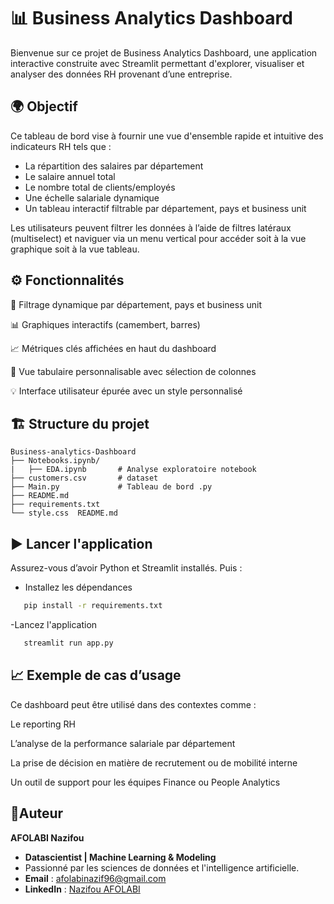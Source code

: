 # 📊 Business Analytics Dashboard

Bienvenue sur ce projet de Business Analytics Dashboard, une application interactive construite avec Streamlit permettant d'explorer, visualiser et analyser des données RH provenant d’une entreprise.

## 🌍 Objectif

Ce tableau de bord vise à fournir une vue d'ensemble rapide et intuitive des indicateurs RH tels que :

- La répartition des salaires par département
- Le salaire annuel total
- Le nombre total de clients/employés
- Une échelle salariale dynamique
- Un tableau interactif filtrable par département, pays et business unit

Les utilisateurs peuvent filtrer les données à l’aide de filtres latéraux (multiselect) et naviguer via un menu vertical pour accéder soit à la vue graphique soit à la vue tableau.

## ⚙️ Fonctionnalités

🎯 Filtrage dynamique par département, pays et business unit

📊 Graphiques interactifs (camembert, barres)

📈 Métriques clés affichées en haut du dashboard

📄 Vue tabulaire personnalisable avec sélection de colonnes

💡 Interface utilisateur épurée avec un style personnalisé

## 🏗️ Structure du projet 

```
Business-analytics-Dashboard
├── Notebooks.ipynb/
|   ├── EDA.ipynb       # Analyse exploratoire notebook
├── customers.csv       # dataset 
├── Main.py             # Tableau de bord .py
├── README.md       
├── requirements.txt  
└── style.css  README.md

```

## ▶️ Lancer l'application

 Assurez-vous d’avoir Python et Streamlit installés. Puis :

 - Installez les dépendances 

 ```bash
    pip install -r requirements.txt
 ```

-Lancez l'application

 ```bash
    streamlit run app.py
 ```

## 📈 Exemple de cas d’usage

Ce dashboard peut être utilisé dans des contextes comme :

Le reporting RH

L’analyse de la performance salariale par département

La prise de décision en matière de recrutement ou de mobilité interne

Un outil de support pour les équipes Finance ou People Analytics

## 👤Auteur
**AFOLABI Nazifou**

- **Datascientist | Machine Learning & Modeling** 
- Passionné par les sciences de données et l'intelligence artificielle.
- **Email** : [afolabinazif96@gmail.com](mailto.afolabinazif96@gmail.com)
- **LinkedIn** : [Nazifou AFOLABI](https://www.linkedin.com/in/nazifou-afolabi-10544729b/)